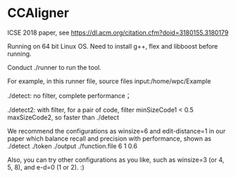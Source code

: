 # CCAligner
ICSE 2018 paper, see https://dl.acm.org/citation.cfm?doid=3180155.3180179


Running on 64 bit Linux OS.
Need to install g++, flex and libboost before running.

Conduct ./runner to run the tool.

For example, in this runner file, source files input:/home/wpc/Example

./detect: no filter, complete performance；

./detect2: with filter, for a pair of code, filter minSizeCode1 < 0.5 maxSizeCode2, so faster than ./detect

We recommend the configurations as winsize=6 and edit-distance=1 in our paper which balance recall and precision with performance, shown as ./detect ./token ./output ./function.file 6 1 0.6


Also, you can try other configurations as you like, such as winsize=3 (or 4, 5, 8), and e-d=0 (1 or 2). :)
